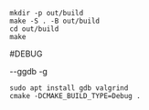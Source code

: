 ```
mkdir -p out/build
make -S . -B out/build
cd out/build
make
```

#DEBUG

--ggdb -g

```
sudo apt install gdb valgrind
cmake -DCMAKE_BUILD_TYPE=Debug .
```
